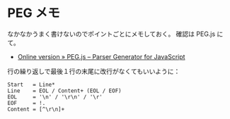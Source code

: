 # PEG メモ
なかなかうまく書けないのでポイントごとにメモしておく。
確認は PEG.js にて。
- [Online version » PEG.js – Parser Generator for JavaScript](https://pegjs.org/online)

行の繰り返しで最後１行の末尾に改行がなくてもいいように：
```
Start   = Line*
Line    = EOL / Content+ (EOL / EOF)
EOL     = '\n' / '\r\n' / '\r'
EOF     = !.
Content = [^\r\n]+
```